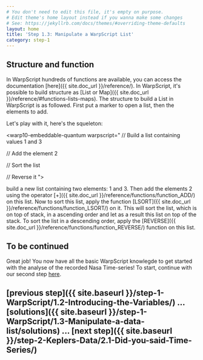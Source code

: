 ```yaml
---
# You don't need to edit this file, it's empty on purpose.
# Edit theme's home layout instead if you wanna make some changes
# See: https://jekyllrb.com/docs/themes/#overriding-theme-defaults
layout: home
title: 'Step 1.3: Manipulate a WarpScript List'
category: step-1
---
```



## Structure and function

In WarpScript hundreds of functions are available, you can access the documentation [here]({{ site.doc_url }}/reference/).
In WarpScript, it's possible to build structure as [List or Map]({{ site.doc_url }}/reference/#functions-lists-maps).
The structure to build a List in WarpScript is as followed. First put a marker to open a list, then the elements to add. 

<warp10-embeddable-quantum warpscript="
[ 'elem' 'elem2' ]
">
</warp10-embeddable-quantum>

Let's play with it, here's the squeleton:

<warp10-embeddable-quantum warpscript="
// Build a list containing values 1 and 3 


// Add the element 2


// Sort the list


// Reverse it
">
</warp10-embeddable-quantum>



 build a new list containing two elements: 1 and 3. Then add the elements 2 using the operator [+]({{ site.doc_url }}/reference/functions/function_ADD/) on this list. Now to sort this list, apply the function [LSORT]({{ site.doc_url }}/reference/functions/function_LSORT/) on it. This will sort the list, which is on top of stack, in a ascending order and let as a result this list on top of the stack. To sort the list in a descending order, apply the [REVERSE]({{ site.doc_url }}/reference/functions/function_REVERSE/) function on this list.

## To be continued

Great job! You now have all the basic WarpScript knowlegde to get started with the analyse of the recorded Nasa Time-series! To start, continue with our second step [here](/step-2-Keplers-Data/2.1-Did-you-said-Time-Series/).

## [previous step]({{ site.baseurl }}/step-1-WarpScript/1.2-Introducing-the-Variables/) ... [solutions]({{ site.baseurl }}/step-1-WarpScript/1.3-Manipulate-a-data-list/solutions) ... [next step]({{ site.baseurl }}/step-2-Keplers-Data/2.1-Did-you-said-Time-Series/)
